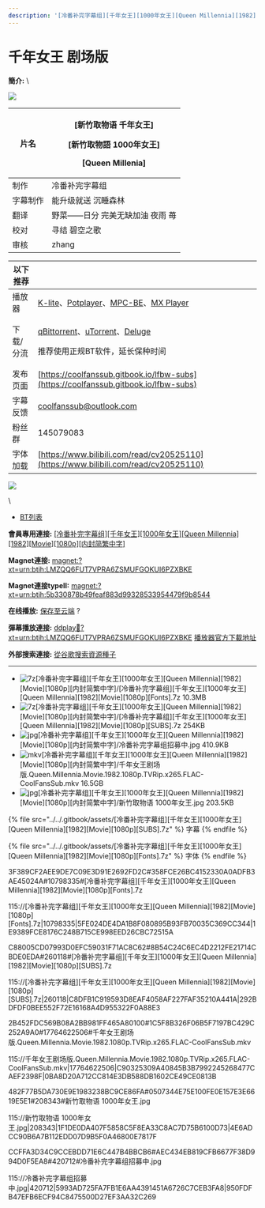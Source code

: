 ```yaml
---
description: '[冷番补完字幕组][千年女王][1000年女王][Queen Millennia][1982][Movie][1080p][内封简繁中字]'
---
```


# 千年女王 剧场版

**簡介:** \


&#x20;&#x20;

![](https://img.gejiba.com/images/5e7e40d10558e0423c32c87b0b406be6.jpg)

| 片名   | <p>[新竹取物语 千年女王]</p><p>[新竹取物語 1000年女王]</p><p>[Queen Millenia]</p> |
| ---- | ---------------------------------------------------------------- |
| 制作   | 冷番补完字幕组                                                          |
| 字幕制作 | 能升级就送  沉睡森林                                                      |
| 翻译   | 野菜——日分  完美无缺加油  夜雨  苺                                            |
| 校对   | 寻结  碧空之歌                                                         |
| 审核   | zhang                                                            |

&#x20;

| 以下推荐  |                                                                                                                                                                                                                                              |
| ----- | -------------------------------------------------------------------------------------------------------------------------------------------------------------------------------------------------------------------------------------------- |
| 播放器   | [K-lite](https://codecguide.com/download\_kl.htm)、[Potplayer](https://potplayer.daum.net/)、[MPC-BE](https://sourceforge.net/projects/mpcbe/)、[MX Player](https://www.lanzoui.com/b688551)                                                    |
| 下载/分流 | <p><a href="https://github.com/c0re100/qBittorrent-Enhanced-Edition/releases">qBittorrent</a>、<a href="https://hungryxhz.lanzouu.com/iUAtd058gd4h">uTorrent</a>、<a href="https://deluge-torrent.org/">Deluge</a></p><p>推荐使用正规BT软件，延长保种时间</p> |
| 发布页面  | [https://coolfanssub.gitbook.io/lfbw-subs](https://coolfanssub.gitbook.io/lfbw-subs)                                                                                                                                                         |
| 字幕反馈  | coolfanssub@outlook.com                                                                                                                                                                                                                      |
| 粉丝群   | 145079083                                                                                                                                                                                                                                    |
| 字体加载  | [https://www.bilibili.com/read/cv20525110](https://www.bilibili.com/read/cv20525110)                                                                                                                                                         |

&#x20;

![](https://img.gejiba.com/images/978071a1a11bf17e9f995c7a73e90c02.jpg)

&#x20;

\


* [BT列表](https://share.dmhy.org/topics/view/664079\_1000\_Queen\_Millennia\_1982\_Movie\_1080p.html#tabs-1)

**會員專用連接:** [\[冷番补完字幕组\]\[千年女王\]\[1000年女王\]\[Queen Millennia\]\[1982\]\[Movie\]\[1080p\]\[内封简繁中字\]](https://dl.dmhy.org/2024/03/03/5b330878b49feaf883d99328533954479f9b8544.torrent)

**Magnet連接:** [magnet:?xt=urn:btih:LMZQQ6FUT7VPRA6ZSMUFGOKUI6PZXBKE](https://magnet/?xt=urn:btih:LMZQQ6FUT7VPRA6ZSMUFGOKUI6PZXBKE\&dn=\&tr=http%3A%2F%2F104.143.10.186%3A8000%2Fannounce\&tr=udp%3A%2F%2F104.143.10.186%3A8000%2Fannounce\&tr=http%3A%2F%2Ftracker.openbittorrent.com%3A80%2Fannounce\&tr=http%3A%2F%2Ftracker3.itzmx.com%3A6961%2Fannounce\&tr=http%3A%2F%2Ftracker4.itzmx.com%3A2710%2Fannounce\&tr=http%3A%2F%2Ftracker.publicbt.com%3A80%2Fannounce\&tr=http%3A%2F%2Ftracker.prq.to%2Fannounce\&tr=http%3A%2F%2Fopen.acgtracker.com%3A1096%2Fannounce\&tr=https%3A%2F%2Ft-115.rhcloud.com%2Fonly\_for\_ylbud\&tr=http%3A%2F%2Ftracker1.itzmx.com%3A8080%2Fannounce\&tr=http%3A%2F%2Ftracker2.itzmx.com%3A6961%2Fannounce\&tr=udp%3A%2F%2Ftracker1.itzmx.com%3A8080%2Fannounce\&tr=udp%3A%2F%2Ftracker2.itzmx.com%3A6961%2Fannounce\&tr=udp%3A%2F%2Ftracker3.itzmx.com%3A6961%2Fannounce\&tr=udp%3A%2F%2Ftracker4.itzmx.com%3A2710%2Fannounce\&tr=http%3A%2F%2Fnyaa.tracker.wf%3A7777%2Fannounce)

**Magnet連接typeII:** [magnet:?xt=urn:btih:5b330878b49feaf883d99328533954479f9b8544](https://magnet/?xt=urn:btih:5b330878b49feaf883d99328533954479f9b8544)

**在线播放:** [保存至云端](https://mypikpak.com/drive/url-checker?url=magnet:?xt=urn:btih:5b330878b49feaf883d99328533954479f9b8544) ?

**彈幕播放連接:** [ddplay:magnet:?xt=urn:btih:LMZQQ6FUT7VPRA6ZSMUFGOKUI6PZXBKE](ddplay:magnet:?xt=urn:btih:LMZQQ6FUT7VPRA6ZSMUFGOKUI6PZXBKE\&dn=\&tr=http%3A%2F%2F104.143.10.186%3A8000%2Fannounce\&tr=udp%3A%2F%2F104.143.10.186%3A8000%2Fannounce\&tr=http%3A%2F%2Ftracker.openbittorrent.com%3A80%2Fannounce\&tr=http%3A%2F%2Ftracker3.itzmx.com%3A6961%2Fannounce\&tr=http%3A%2F%2Ftracker4.itzmx.com%3A2710%2Fannounce\&tr=http%3A%2F%2Ftracker.publicbt.com%3A80%2Fannounce\&tr=http%3A%2F%2Ftracker.prq.to%2Fannounce\&tr=http%3A%2F%2Fopen.acgtracker.com%3A1096%2Fannounce\&tr=https%3A%2F%2Ft-115.rhcloud.com%2Fonly\_for\_ylbud\&tr=http%3A%2F%2Ftracker1.itzmx.com%3A8080%2Fannounce\&tr=http%3A%2F%2Ftracker2.itzmx.com%3A6961%2Fannounce\&tr=udp%3A%2F%2Ftracker1.itzmx.com%3A8080%2Fannounce\&tr=udp%3A%2F%2Ftracker2.itzmx.com%3A6961%2Fannounce\&tr=udp%3A%2F%2Ftracker3.itzmx.com%3A6961%2Fannounce\&tr=udp%3A%2F%2Ftracker4.itzmx.com%3A2710%2Fannounce\&tr=http%3A%2F%2Fnyaa.tracker.wf%3A7777%2Fannounce) [播放器官方下載地址](http://www.dandanplay.com/?from=dmhy)

**外部搜索連接:** [從谷歌搜索資源種子](https://www.google.com/search?oe=utf-8\&q=5b330878b49feaf883d99328533954479f9b8544)

***

* ![7z](https://share.dmhy.org/images/icon/7z.gif)\[冷番补完字幕组]\[千年女王]\[1000年女王]\[Queen Millennia]\[1982]\[Movie]\[1080p]\[内封简繁中字]/\[冷番补完字幕组]\[千年女王]\[1000年女王]\[Queen Millennia]\[1982]\[Movie]\[1080p]\[Fonts].7z 10.3MB
* ![7z](https://share.dmhy.org/images/icon/7z.gif)\[冷番补完字幕组]\[千年女王]\[1000年女王]\[Queen Millennia]\[1982]\[Movie]\[1080p]\[内封简繁中字]/\[冷番补完字幕组]\[千年女王]\[1000年女王]\[Queen Millennia]\[1982]\[Movie]\[1080p]\[SUBS].7z 254KB
* ![jpg](https://share.dmhy.org/images/icon/jpg.gif)\[冷番补完字幕组]\[千年女王]\[1000年女王]\[Queen Millennia]\[1982]\[Movie]\[1080p]\[内封简繁中字]/冷番补完字幕组招募中.jpg 410.9KB
* ![mkv](https://share.dmhy.org/images/icon/mkv.gif)\[冷番补完字幕组]\[千年女王]\[1000年女王]\[Queen Millennia]\[1982]\[Movie]\[1080p]\[内封简繁中字]/千年女王剧场版.Queen.Millennia.Movie.1982.1080p.TVRip.x265.FLAC-CoolFansSub.mkv 16.5GB
* ![jpg](https://share.dmhy.org/images/icon/jpg.gif)\[冷番补完字幕组]\[千年女王]\[1000年女王]\[Queen Millennia]\[1982]\[Movie]\[1080p]\[内封简繁中字]/新竹取物语 1000年女王.jpg 203.5KB



{% file src="../../.gitbook/assets/[冷番补完字幕组][千年女王][1000年女王][Queen Millennia][1982][Movie][1080p][SUBS].7z" %}
字幕
{% endfile %}



{% file src="../../.gitbook/assets/[冷番补完字幕组][千年女王][1000年女王][Queen Millennia][1982][Movie][1080p][Fonts].7z" %}
字体
{% endfile %}



3F389CF2AEE9DE7C09E3D91E2692FD2C#358FCE26BC4152330A0ADFB3AE45024A#10798335#\[冷番补完字幕组]\[千年女王]\[1000年女王]\[Queen Millennia]\[1982]\[Movie]\[1080p]\[Fonts].7z

115://\[冷番补完字幕组]\[千年女王]\[1000年女王]\[Queen Millennia]\[1982]\[Movie]\[1080p]\[Fonts].7z|10798335|5FE024DE4DA1B8F080895B93FB70035C369CC344|1E9389FCE8176C248B715CE998EED26CBC72515A

C88005CD07993D0EFC59031F71AC8C62#8B54C24C6EC4D2212FE21714CBDE0EDA#260118#\[冷番补完字幕组]\[千年女王]\[1000年女王]\[Queen Millennia]\[1982]\[Movie]\[1080p]\[SUBS].7z

115://\[冷番补完字幕组]\[千年女王]\[1000年女王]\[Queen Millennia]\[1982]\[Movie]\[1080p]\[SUBS].7z|260118|C8DFB1C919593D8EAF4058AF227FAF35210A441A|292BDFDF0BEE552F72E16168A4D955322F0A88E3

2B452FDC569B08A2BB981FF465A80100#1C5F8B326F06B5F7197BC429C252A9A0#17764622506#千年女王剧场版.Queen.Millennia.Movie.1982.1080p.TVRip.x265.FLAC-CoolFansSub.mkv

115://千年女王剧场版.Queen.Millennia.Movie.1982.1080p.TVRip.x265.FLAC-CoolFansSub.mkv|17764622506|C90325309A40845B3B7992245268477CAEF2398F|0BA8D20A712CC814E3DB588DB1602CE49CE0813B

482F77B5DA730E9E1983238BC9CE86FA#0507344E75E100FE0E157E3E6619E5E1#208343#新竹取物语 1000年女王.jpg

115://新竹取物语 1000年女王.jpg|208343|1F1DE0DA407F5858C5F8EA33C8AC7D75B6100D73|4E6ADCC90B6A7B112EDD07D9B5F0A46800E7817F

CCFFA3D34C9CCEBDD71E6C447B4BBCB6#AEC434EB819CFB6677F38D994D0F5EA8#420712#冷番补完字幕组招募中.jpg

115://冷番补完字幕组招募中.jpg|420712|5993AD725FA7FB1E6AA4391451A6726C7CEB3FA8|950FDFB47EFB6ECF94C8475500D27EF3AA32C269
